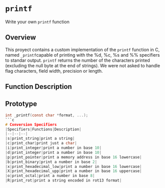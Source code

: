 # `printf`

Write your own `printf` function

## Overview
This proyect contains a custom implementation of the `printf` function in C, named `_printf`capable of printing with the %d, %c, %s and %% specifiers to standar output.
`printf` returns the number of the characters printed (excluding the null byte at the end of strings).
We were not asked to handle flag characters, field width, precision or length.

## Function Description
## Prototype
```c
int _printf(const char *format, ...);
```c
# Conversion Specifiers
|Specifiers|Functions|Description| 
|--|--|--|
|s|print_string|print a string| 
|c|print_char|print just a char| 
|i|print_integer|print a number in base 10|
|d|print_integer|print a number in base 10|
|p|print_pointer|print a memory address in base 16 lowercase| 
|b|print_binary|print a number in base 2|
|x|print_hexadecimal_low|print a number in base 16 lowercase| 
|X|print_hexadecimal_upp|print a number in base 16 uppercase|
|o|print_octal|print a number in base 8| 
|R|print_rot|print a string encoded in rot13 format|
